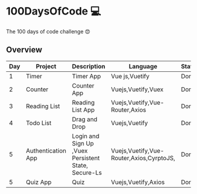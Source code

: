 # 100DaysOfCode 💻

The 100 days of code challenge 😍

## Overview

| Day | Project                      | Description                                                      | Language                                          | Status |
|-----|------------------------------|------------------------------------------------------------------|---------------------------------------------------|--------|
| 1   | Timer                        | Timer App                                                        | Vue js,Vuetify                                    | Done   |
| 2   | Counter                      | Counter App                                                      | Vuejs,Vuetify,Vuex                                | Done   |
| 3   | Reading List                 | Reading List App                                                 | Vuejs,Vuetify,Vue-Router,Axios                    | Done   |
| 4   | Todo List                    | Drag and Drop                                                    | Vuejs,Vuetify                                     | Done   |
| 5   | Authentication App           | Login and Sign Up ,Vuex Persistent State, Secure-Ls              | Vuejs,Vuetify,Vue-Router,Axios,CyrptoJS,          | Done   |
| 5   | Quiz App                     | Quiz                                                             | Vuejs,Vuetify,Axios                               | Done   |

